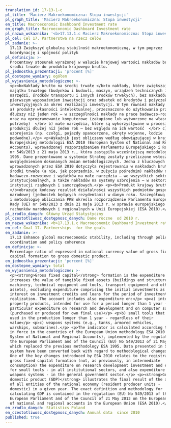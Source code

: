 ```yaml
---
translation_id: 17-13-1-c
pl_title: 'Macierz Makroekonomiczna: Stopa inwestycji'
pl_graph_title: 'Macierz Makroekonomiczna: Stopa inwestycji'
en_title: Macroeconomic Dashboard Investment rate
en_graph_title: Macroeconomic Dashboard Investment rate
pl_nazwa_wskaznika: '<b>17.13.1.c Macierz Makroekonomiczna: Stopa inwestycji</b>'
pl_cel: Cel 17. Partnerstwa na rzecz celów
pl_zadanie: >-
  17.13 Zwiększyć globalną stabilność makroekonomiczną, w tym poprzez
  koordynację i spójność polityk
pl_definicja: >-
  Procentowy stosunek wyrażonej w walucie krajowej wartości nakładów brutto na
  środki trwałe do produktu krajowego brutto.
pl_jednostka_prezentacji: 'procent [%]'
pl_dostepne_wymiary: ogółem
pl_wyjasnienia_metodologiczne: >-
  <p><b>Nakłady brutto na środki trwałe </b>to nakłady, które zwiększają wartość
  majątku trwałego (budynków i budowli, maszyn, urządzeń technicznych i
  narzędzi, środków transportu i innych środków trwałych), bez nakładów będących
  pierwszym wyposażeniem inwestycji oraz odsetek od kredytów i pożyczek
  inwestycyjnych za okres realizacji inwestycji. W tym również nakłady na: </br>
  a) produkty własności intelektualnej, przeznaczone do użytkowania przez okres
  dłuższy niż jeden rok – w szczególności nakłady na prace badawczo-rozwojowe
  oraz na oprogramowanie komputerowe (zakupione lub wytworzone na własne
  potrzeby)  </br> b) małe narzędzia, które są wykorzystywane w procesie
  produkcji dłużej niż jeden rok – bez względu na ich wartość  </br> c) systemy
  uzbrojenia (np. czołgi, pojazdy opancerzone, okręty wojenne, łodzie
  podwodne).</p> <p>Wskaźnik jest obliczany według obowiązującej w krajach Unii
  Europejskiej metodologii ESA 2010 (European System of National and Regional
  Accounts), wprowadzonej rozporządzeniem Parlamentu Europejskiego i Rady (UE)
  nr 549/2013 z 21 maja 2013 r., która zastąpiła wcześniejszą metodologię ESA
  1995. Dane prezentowane w systemie Strateg zostały przeliczone wstecz z
  uwzględnieniem dokonanych zmian metodologicznych. Jedna z kluczowych zmian
  wprowadzonych przez ESA 2010 dotyczyła rejestrowania w nakładach brutto na
  środki trwałe (a nie, jak poprzednio, w zużyciu pośrednim) nakładów na prace
  badawczo-rozwojowe i wydatków na małe narzędzia – we wszystkich sektorach
  instytucjonalnych, a także nakładów na systemy uzbrojenia – w sektorze
  instytucji rządowych i samorządowych.</p> <p><b>Produkt krajowy brutto (PKB)
  </b>obrazuje końcowy rezultat działalności wszystkich podmiotów gospodarki
  narodowej (jednostek będących rezydentami) w danym roku. Szczegółową definicję
  i metodologię obliczania PKB określa rozporządzenie Parlamentu Europejskiego i
  Rady (UE) nr 549/2013 z dnia 21 maja 2013 r. w sprawie europejskiego systemu
  rachunków narodowych i regionalnych w Unii Europejskiej (ESA 2010).</p>
pl_zrodlo_danych: Główny Urząd Statystyczny
pl_czestotliwosc_dostępnosc_danych: Dane roczne  od 2010 r.
en_nazwa_wskaznika: <b>17.13.1.c Macroeconomic Dashboard Investment rate</b>
en_cel: Goal 17. Partnerships  for the goals
en_zadanie: >-
  17.13 Enhance global macroeconomic stability, including through policy
  coordination and policy coherence
en_definicja: >-
  Percentage ratio of expressed in national currency value of gross fixed
  capital formation to gross domestic product.
en_jednostka_prezentacji: 'percent [%]'
en_dostepne_wymiary: total
en_wyjasnienia_metodologiczne: >-
  <p><strong>Gross fixed capital</strong> formation is the expenditure which
  increases the value of tangible fixed assets (buildings and structures,
  machinery, technical equipment and tools, transport equipment and other fixed
  assets), excluding expenditure comprising the initial investments as well as
  interest on investment credits and loans for the period of investment
  realization. The account includes also expenditure on:</p> <p>a) intellectual
  property products, intended for use for a period longer than 1 year - in
  particular expenditure on research and development and on computer software
  (purchased or produced for own final use)</p> <p>b) small tools that are
  used in the production longer than 1 year - regardless of their
  value</p> <p>c) weapons systems (e.g., tanks, armored vehicles,
  warships, submarines).</p> <p>The indicator is calculated according to being
  in force in the countries of the European Union methodology ESA 2010 (European
  System of National and Regional Accounts), implemented by the regulation of
  the European Parliament and of the Council (EU) No 549/2013 of 21 May 2013,
  which replaced the previous methodology ESA 1995. Data presented in Strateg
  system have been converted back with regard to methodological changes made.
  One of the key changes introduced by ESA 2010 relates to the registration in
  gross fixed capital formation (not, as previously, in intermediate
  consumption) the expenditure on research development investment and expenses
  for small tools - in all institutional sectors, and also expenditure on
  weapons systems - in the general government sector.</p> <p><strong>Gross
  domestic product (GDP)</strong> illustrates the final result of the activity
  of all entities of the national economy (resident producer units -
  domestic) in a given year. The exact definition and methodology for
  calculating GDP is contained in the regulation (EU) No 549/2013 of the
  European Parliament and of the Council of 21 May 2013 on the European system
  of national and regional accounts in the European Union (ESA 2010).</p>
en_zrodlo_danych: Statistics Poland
en_czestotliwosc_dostępnosc_danych: Annual data  since 2010
published: true
---
```

